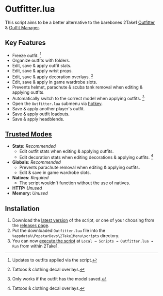 # Outfitter.lua
This script aims to be a better alternative to the barebones 2Take1 [Outfitter](https://gta.2take1.menu/features/local/outfitter/) & [Outfit Manager](https://gta.2take1.menu/features/local/outfits/).

## Key Features
- Freeze outfit. [^1]
- Organize outfits with folders.
- Edit, save & apply outfit stats.
- Edit, save & apply wrist props.
- Edit, save & apply decoration overlays. [^2]
- Edit, save & apply in game wardrobe slots.
- Prevents helmet, parachute & scuba tank removal when editing & applying outfits.
- Automatically switch to the correct model when applying outfits. [^3]
- Open the `Outfitter.lua` submenu via [hotkey](https://gta.2take1.menu/setup/keybinds/#feature-hotkeys).
- Save & apply another player's outfit.
- Save & apply outfit loadouts.
- Save & apply headblends.

## [Trusted Modes](https://gta.2take1.menu/dev/scripts/#trusted-mode)
- **Stats:** *Recommended*
    - Edit outfit stats when editing & applying outfits.
    - Edit decoration stats when editing decorations & applying outfits. [^2]
- **Globals:** *Recommended*
    - Prevents parachute removal when editing & applying outfits.
    - Edit & save in game wardrobe slots.
- **Natives:** *Required*
    - The script wouldn't function without the use of natives.
- **HTTP:** *Unused*
- **Memory:** *Unused*

## Installation
1. Download the [latest version](https://github.com/Bassrex100/Outfitter.lua/releases/latest/download/Outfitter.lua) of the script, or one of your choosing from the [releases page](https://github.com/Bassrex100/Outfitter.lua/releases).
2. Put the downloaded `Outfitter.lua` file into the `%appdata%\PopstarDevs\2Take1Menu\scripts` directory.
3. You can now [execute the script](https://gta.2take1.menu/dev/scripts/#running-scripts) at `Local → Scripts → Outfitter.lua → Run` from within 2Take1.

[^1]: Updates to outfits applied via the script.
[^2]: Tattoos & clothing decal overlays.
[^3]: Only works if the outfit has the model saved.
